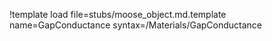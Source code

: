 !template load file=stubs/moose_object.md.template name=GapConductance syntax=/Materials/GapConductance